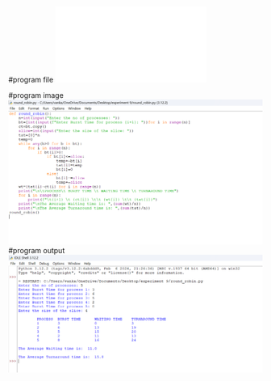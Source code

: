 #program file
![program file](round_robin_526.py)

#program image
![program image](round_robin_program.png.png)
#program output
![program output](round_robin_output.png.png)




